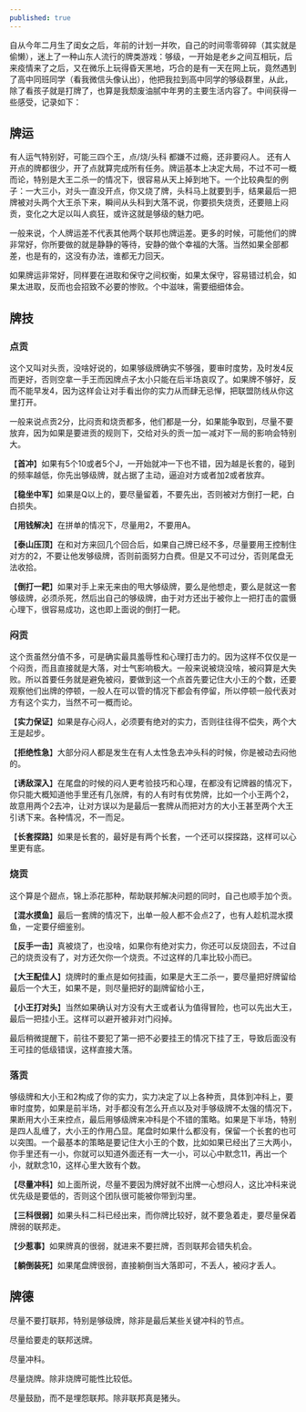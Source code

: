 ```yaml
---
published: true
---
```

自从今年二月生了闺女之后，年前的计划一并吹，自己的时间零零碎碎（其实就是偷懒），迷上了一种山东人流行的牌类游戏：够级，一开始是老乡之间互相玩，后来疫情来了之后，又在微乐上玩得昏天黑地，巧合的是有一天在网上玩，竟然遇到了高中同班同学（看我微信头像认出），他把我拉到高中同学的够级群里，从此，除了看孩子就是打牌了，也算是我颓废油腻中年男的主要生活内容了。中间获得一些感受，记录如下：

## 牌运

有人运气特别好，可能三四个王，点/烧/头科 都嫌不过瘾，还非要闷人。 还有人开点的牌都很少，开了点就算完成所有任务。牌运基本上决定大局，不过不可一概而论，特别是大王二杀一的情况下，很容易从天上掉到地下。一个比较典型的例子：一大三小，对头一直没开点，你又烧了牌，头科马上就要到手，结果最后一把牌被对头两个大王杀下来，瞬间从头科到大落不说，你要损失烧贡，还要赔上闷贡，变化之大足以叫人疯狂，或许这就是够级的魅力吧。

一般来说，个人牌运差不代表其他两个联邦也牌运差。更多的时候，可能他们的牌非常好，你所要做的就是静静的等待，安静的做个幸福的大落。当然如果全部都差，也是有的，这没有办法，谁都无力回天。

如果牌运非常好，同样要在进取和保守之间权衡，如果太保守，容易错过机会，如果太进取，反而也会招致不必要的惨败。个中滋味，需要细细体会。

## 牌技

### 点贡

这个又叫对头贡，没啥好说的，如果够级牌确实不够强，要审时度势，及时发4反而更好，否则空拿一手王而因牌点子太小只能在后半场哀叹了。如果牌不够好，反而不能早发4，因为这样会让对手看出你的实力从而肆无忌惮，把联盟防线从你这里打开。

一般来说点贡2分，比闷贡和烧贡都多，他们都是一分，如果能争取到，尽量不要放弃，因为如果是要进贡的规则下，交给对头的贡一加一减对下一局的影响会特别大。

【**首冲**】如果有5个10或者5个J，一开始就冲一下也不错，因为越是长套的，碰到的频率越低，你先出够级牌，就占据了主动，逼迫对方或者加2或者放弃。

【**稳坐中军**】如果是Q以上的，要尽量留着，不要先出，否则被对方倒打一耙，白白损失。

【**用钱解决**】在拼单的情况下，尽量用2，不要用A。

【**泰山压顶**】在和对方来回几个回合后，如果自己牌已经不多，尽量要用王控制住对方的2，不要让他发够级牌，否则前面努力白费。但是又不可过分，否则尾盘无法收拾。

【**倒打一耙**】如果对手上来无来由的甩大够级牌，要么是他想走，要么是就这一套够级牌，必须杀死，然后出自己的够级牌，由于对方还出于被你上一把打击的震慑心理下，很容易成功，这也即上面说的倒打一耙。

### 闷贡

这个贡虽然分值不多，可是确实最具羞辱性和心理打击力的。因为这样不仅仅是一个闷贡，而且直接就是大落，对士气影响极大。一般来说被烧没啥，被闷算是大失败。所以首要任务就是避免被闷，要做到这一个点首先要记住大小王的个数，还要观察他们出牌的停顿，一般人在可以管的情况下都会有停留，所以停顿一般代表对方有这个实力，当然不可一概而论。

【**实力保证**】如果是存心闷人，必须要有绝对的实力，否则往往得不偿失，两个大王是起步。

【**拒绝性急**】大部分闷人都是发生在有人太性急去冲头科的时候，你是被动去闷他的。

【**诱敌深入**】在尾盘的时候的闷人更考验技巧和心理，在都没有记牌器的情况下，你只能大概知道他手里还有几张牌，有的人有时有优势牌，比如一个小王两个2，故意用两个2去冲，让对方误以为是最后一套牌从而把对方的大小王甚至两个大王引诱下来。各种情况，不一而足。

【**长套探路**】如果是长套的，最好是有两个长套，一个还可以探探路，这样可以心里更有底。

### 烧贡

这个算是个甜点，锦上添花那种，帮助联邦解决问题的同时，自己也顺手加个贡。

【**混水摸鱼**】最后一套牌的情况下，出单一般人都不会点2了，也有人趁机混水摸鱼，一定要仔细鉴别。

【**反手一击**】真被烧了，也没啥，如果你有绝对实力，你还可以反烧回去，不过自己的烧贡没有了，对方还欠你一个烧贡。不过这样的几率比较小而已。

【**大王配佳人**】烧牌时的重点是如何挂画，如果是大王二杀一，要尽量把好牌留给最后一个大王，如果不是，则尽量把好的副牌留给小王，

【**小王打对头**】当然如果确认对方没有大王或者认为值得冒险，也可以先出大王，最后一把挂小王。这样可以避开被非对门闷掉。

最后稍微提醒下，前往不要犯了第一把不必要挂王的情况下挂了王，导致后面没有王可挂的低级错误，这样直接大落。

### 落贡

够级牌和大小王和2构成了你的实力，实力决定了以上各种贡，具体到冲科上，要审时度势，如果是前半场，对手都没有怎么开点以及对手够级牌不太强的情况下，果断用大小王来控点，最后用够级牌来冲科是个不错的策略。如果是下半场，特别是四人乱缠了，大小王的作用凸显。尾盘时如果什么都没有，保留一个长套的也可以突围。一个最基本的策略是要记住大小王的个数，比如如果已经出了三大两小，你手里还有一小，你就可以知道外面还有一大一小，可以心中默念11，再出一个小，就默念10，这样心里大致有个数。

【**尽量冲科**】如上面所说，尽量不要因为牌好就不出牌一心想闷人，这比冲科来说优先级是要低的，否则这个团队很可能被你带到沟里。

【**三科很弱**】如果头科二科已经出来，而你牌比较好，就不要急着走，要尽量保着牌弱的联邦走。

【**少惹事**】如果牌真的很弱，就进来不要拦牌，否则联邦会错失机会。

【**躺倒装死**】如果尾盘牌很弱，直接躺倒当大落即可，不丢人，被闷才丢人。

## 牌德

尽量不要打联邦，特别是够级牌，除非是最后某些关键冲科的节点。

尽量给要走的联邦送牌。

尽量冲科。

尽量烧牌。除非烧牌可能性比较低。

尽量鼓励，而不是埋怨联邦。除非联邦真是猪头。






